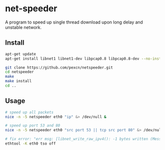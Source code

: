 # net-speeder
A program to speed up single thread download upon long delay and unstable network.

## Install
```bash
apt-get update
apt-get install libnet1 libnet1-dev libpcap0.8 libpcap0.8-dev --no-install-recommends

git clone https://github.com/pexcn/netspeeder.git
cd netspeeder
make
make install
cd ..
```

## Usage
```bash
# speed up all packets
nice -n -5 netspeeder eth0 "ip" &> /dev/null &

# speed up port 53 and 80
nice -n -5 netspeeder eth0 "src port 53 || tcp src port 80" &> /dev/null &

# fix error: "err msg: [libnet_write_raw_ipv4(): -1 bytes written (Message too long)"
ethtool -K eth0 tso off
```
